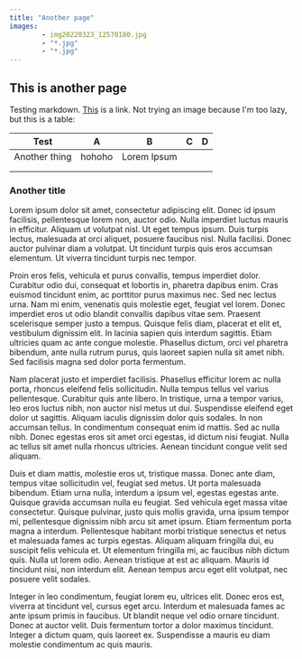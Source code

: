 ```yaml
---
title: "Another page"
images: 
        - img20220323_12570180.jpg
        - "*.jpg"
        - "*.jpg"
---
```


## This is another page

Testing markdown. [This](/) is a link. Not trying an image because I'm too lazy, but this is a table:

| Test          | A      | B           | C | D |
|---------------|--------|-------------|---|---|
| Another thing | hohoho | Lorem Ipsum |   |   |
|               |        |             |   |   |
|               |        |             |   |   |

### Another title

Lorem ipsum dolor sit amet, consectetur adipiscing elit. Donec id ipsum facilisis, pellentesque lorem non, auctor odio. Nulla imperdiet luctus mauris in efficitur. Aliquam ut volutpat nisl. Ut eget tempus ipsum. Duis turpis lectus, malesuada at orci aliquet, posuere faucibus nisl. Nulla facilisi. Donec auctor pulvinar diam a volutpat. Ut tincidunt turpis quis eros accumsan elementum. Ut viverra tincidunt turpis nec tempor.

Proin eros felis, vehicula et purus convallis, tempus imperdiet dolor. Curabitur odio dui, consequat et lobortis in, pharetra dapibus enim. Cras euismod tincidunt enim, ac porttitor purus maximus nec. Sed nec lectus urna. Nam mi enim, venenatis quis molestie eget, feugiat vel lorem. Donec imperdiet eros ut odio blandit convallis dapibus vitae sem. Praesent scelerisque semper justo a tempus. Quisque felis diam, placerat et elit et, vestibulum dignissim elit. In lacinia sapien quis interdum sagittis. Etiam ultricies quam ac ante congue molestie. Phasellus dictum, orci vel pharetra bibendum, ante nulla rutrum purus, quis laoreet sapien nulla sit amet nibh. Sed facilisis magna sed dolor porta fermentum.

Nam placerat justo et imperdiet facilisis. Phasellus efficitur lorem ac nulla porta, rhoncus eleifend felis sollicitudin. Nulla tempus tellus vel varius pellentesque. Curabitur quis ante libero. In tristique, urna a tempor varius, leo eros luctus nibh, non auctor nisl metus ut dui. Suspendisse eleifend eget dolor ut sagittis. Aliquam iaculis dignissim dolor quis sodales. In non accumsan tellus. In condimentum consequat enim id mattis. Sed ac nulla nibh. Donec egestas eros sit amet orci egestas, id dictum nisi feugiat. Nulla ac tellus sit amet nulla rhoncus ultricies. Aenean tincidunt congue velit sed aliquam.

Duis et diam mattis, molestie eros ut, tristique massa. Donec ante diam, tempus vitae sollicitudin vel, feugiat sed metus. Ut porta malesuada bibendum. Etiam urna nulla, interdum a ipsum vel, egestas egestas ante. Quisque gravida accumsan nulla eu feugiat. Sed vehicula eget massa vitae consectetur. Quisque pulvinar, justo quis mollis gravida, urna ipsum tempor mi, pellentesque dignissim nibh arcu sit amet ipsum. Etiam fermentum porta magna a interdum. Pellentesque habitant morbi tristique senectus et netus et malesuada fames ac turpis egestas. Aliquam aliquam fringilla dui, eu suscipit felis vehicula et. Ut elementum fringilla mi, ac faucibus nibh dictum quis. Nulla ut lorem odio. Aenean tristique at est ac aliquam. Mauris id tincidunt nisi, non interdum elit. Aenean tempus arcu eget elit volutpat, nec posuere velit sodales.

Integer in leo condimentum, feugiat lorem eu, ultrices elit. Donec eros est, viverra at tincidunt vel, cursus eget arcu. Interdum et malesuada fames ac ante ipsum primis in faucibus. Ut blandit neque vel odio ornare tincidunt. Donec at auctor velit. Duis fermentum tortor a dolor maximus tincidunt. Integer a dictum quam, quis laoreet ex. Suspendisse a mauris eu diam molestie condimentum ac quis mauris.
